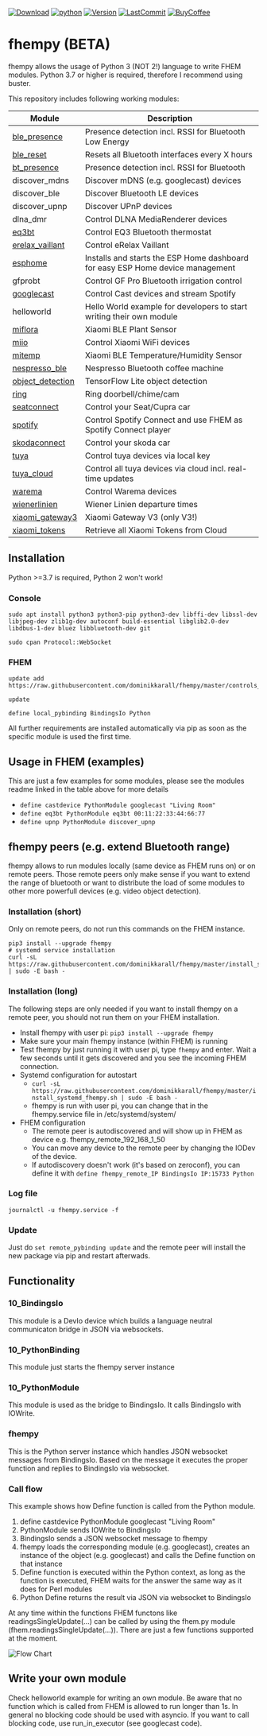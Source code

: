 [![Download](https://img.shields.io/pypi/dm/fhempy)](https://pypistats.org/packages/fhempy)
[![python](https://img.shields.io/badge/python-3.7+-critical)](https://github.com/dominikkarall/fhempy)
[![Version](https://img.shields.io/pypi/v/fhempy)](https://pypi.org/project/fhempy/)
[![LastCommit](https://img.shields.io/github/last-commit/dominikkarall/fhempy)](https://github.com/dominikkarall/fhempy/commits/master)
[![BuyCoffee](https://img.shields.io/badge/buycoffee-thx-blue)](https://paypal.me/todominik)

# fhempy (BETA)

fhempy allows the usage of Python 3 (NOT 2!) language to write FHEM modules. Python 3.7 or higher is required, therefore I recommend using buster.

This repository includes following working modules:

|Module | Description|
|-------|--------------|
|[ble_presence](FHEM/bindings/python/fhempy/lib/ble_presence/README.md)|Presence detection incl. RSSI for Bluetooth Low Energy|
|[ble_reset](FHEM/bindings/python/fhempy/lib/ble_reset/README.md)|Resets all Bluetooth interfaces every X hours|
|[bt_presence](FHEM/bindings/python/fhempy/lib/bt_presence/README.md)|Presence detection incl. RSSI for Bluetooth|
|discover_mdns|Discover mDNS (e.g. googlecast) devices|
|discover_ble|Discover Bluetooth LE devices|
|discover_upnp|Discover UPnP devices|
|dlna_dmr|Control DLNA MediaRenderer devices|
|[eq3bt](FHEM/bindings/python/fhempy/lib/eq3bt/README.md)|Control EQ3 Bluetooth thermostat|
|[erelax_vaillant](FHEM/bindings/python/fhempy/lib/erelax_vaillant/README.md)|Control eRelax Vaillant|
|[esphome](FHEM/bindings/python/fhempy/lib/esphome/README.md)|Installs and starts the ESP Home dashboard for easy ESP Home device management|
|gfprobt|Control GF Pro Bluetooth irrigation control|
|[googlecast](FHEM/bindings/python/fhempy/lib/googlecast/README.md)|Control Cast devices and stream Spotify|
|helloworld|Hello World example for developers to start writing their own module|
|[miflora](FHEM/bindings/python/fhempy/lib/miflora/README.md)|Xiaomi BLE Plant Sensor|
|[miio](FHEM/bindings/python/fhempy/lib/miio/README.md)|Control Xiaomi WiFi devices|
|[mitemp](FHEM/bindings/python/fhempy/lib/mitemp/README.md)|Xiaomi BLE Temperature/Humidity Sensor|
|[nespresso_ble](FHEM/bindings/python/fhempy/lib/nespresso_ble/README.md)|Nespresso Bluetooth coffee machine|
|[object_detection](FHEM/bindings/python/fhempy/lib/object_detection/README.md)|TensorFlow Lite object detection|
|[ring](FHEM/bindings/python/fhempy/lib/ring/README.md)|Ring doorbell/chime/cam|
|[seatconnect](FHEM/bindings/python/fhempy/lib/seatconnect/README.md)|Control your Seat/Cupra car|
|[spotify](FHEM/bindings/python/fhempy/lib/spotify/README.md)|Control Spotify Connect and use FHEM as Spotify Connect player|
|[skodaconnect](FHEM/bindings/python/fhempy/lib/skodaconnect/README.md)|Control your skoda car|
|[tuya](FHEM/bindings/python/fhempy/lib/tuya/README.md)|Control tuya devices via local key|
|[tuya_cloud](FHEM/bindings/python/fhempy/lib/tuya_cloud/README.md)|Control all tuya devices via cloud incl. real-time updates|
|[warema](FHEM/bindings/python/fhempy/lib/warema/)|Control Warema devices|
|[wienerlinien](FHEM/bindings/python/fhempy/lib/wienerlinien/README.md)|Wiener Linien departure times|
|[xiaomi_gateway3](FHEM/bindings/python/fhempy/lib/xiaomi_gateway3/README.md)|Xiaomi Gateway V3 (only V3\!)|
|[xiaomi_tokens](FHEM/bindings/python/fhempy/lib/xiaomi_tokens/README.md)|Retrieve all Xiaomi Tokens from Cloud|

## Installation
Python >=3.7 is required, Python 2 won't work\!

### Console
```
sudo apt install python3 python3-pip python3-dev libffi-dev libssl-dev libjpeg-dev zlib1g-dev autoconf build-essential libglib2.0-dev libdbus-1-dev bluez libbluetooth-dev git
```
```
sudo cpan Protocol::WebSocket
```
### FHEM
```
update add https://raw.githubusercontent.com/dominikkarall/fhempy/master/controls_pythonbinding.txt
```
```
update
```
```
define local_pybinding BindingsIo Python
```

All further requirements are installed automatically via pip as soon as the specific module is used the first time.
 
## Usage in FHEM (examples)
This are just a few examples for some modules, please see the modules readme linked in the table above for more details
 - `define castdevice PythonModule googlecast "Living Room"`
 - `define eq3bt PythonModule eq3bt 00:11:22:33:44:66:77`
 - `define upnp PythonModule discover_upnp`

## fhempy peers (e.g. extend Bluetooth range)
fhempy allows to run modules locally (same device as FHEM runs on) or on remote peers. Those remote peers only make sense if you want to extend the range of bluetooth or want to distribute the load of some modules to other more powerfull devices (e.g. video object detection).


### Installation (short)
Only on remote peers, do not run this commands on the FHEM instance.

```
pip3 install --upgrade fhempy
# systemd service installation
curl -sL https://raw.githubusercontent.com/dominikkarall/fhempy/master/install_systemd_fhempy.sh | sudo -E bash -
```

### Installation (long)
The following steps are only needed if you want to install fhempy on a remote peer, you should not run them on your FHEM installation.

- Install fhempy with user pi: `pip3 install --upgrade fhempy`
- Make sure your main fhempy instance (within FHEM) is running
- Test fhempy by just running it with user pi, type `fhempy` and enter. Wait a few seconds until it gets discovered and you see the incoming FHEM connection.
- Systemd configuration for autostart
  - `curl -sL https://raw.githubusercontent.com/dominikkarall/fhempy/master/install_systemd_fhempy.sh | sudo -E bash -`
  - fhempy is run with user pi, you can change that in the fhempy.service file in /etc/systemd/system/
- FHEM configuration
  - The remote peer is autodiscovered and will show up in FHEM as device e.g. fhempy_remote_192_168_1_50
  - You can move any device to the remote peer by changing the IODev of the device.
  - If autodiscovery doesn't work (it's based on zeroconf), you can define it with `define fhempy_remote_IP BindingsIo IP:15733 Python`

### Log file
`journalctl -u fhempy.service -f`

### Update
Just do `set remote_pybinding update` and the remote peer will install the new package via pip and restart afterwads.

## Functionality

### 10_BindingsIo
This module is a DevIo device which builds a language neutral communicaton bridge in JSON via websockets.
### 10_PythonBinding
This module just starts the fhempy server instance
### 10_PythonModule
This module is used as the bridge to BindingsIo. It calls BindingsIo with IOWrite.
### fhempy
This is the Python server instance which handles JSON websocket messages from BindingsIo. Based on the message it executes the proper function and replies to BindingsIo via websocket.

### Call flow
This example shows how Define function is called from the Python module.
 1. define castdevice PythonModule googlecast "Living Room"
 2. PythonModule sends IOWrite to BindingsIo
 3. BindingsIo sends a JSON websocket message to fhempy
 4. fhempy loads the corresponding module (e.g. googlecast), creates an instance of the object (e.g. googlecast) and calls the Define function on that instance
 5. Define function is executed within the Python context, as long as the function is executed, FHEM waits for the answer the same way as it does for Perl modules
 6. Python Define returns the result via JSON via websocket to BindingsIo

At any time within the functions FHEM functons like readingsSingleUpdate(...) can be called by using the fhem.py module (fhem.readingsSingleUpdate(...)). There are just a few functions supported at the moment.

![Flow Chart](/flowchart.png)

## Write your own module
Check helloworld example for writing an own module. Be aware that no function which is called from FHEM is allowed to run longer than 1s. In general no blocking code should be used with asyncio. If you want to call blocking code, use run_in_executor (see googlecast code).
